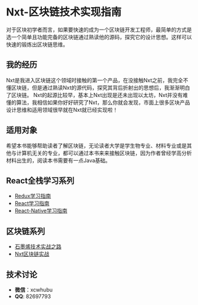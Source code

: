 # Nxt-区块链技术实现指南
对于区块初学者而言，如果要快速的成为一个区块链开发工程师，最简单的方式是选一个简单且功能完备的区块链通过熟读他的源码，探究它的设计思想。这样可以快速的锻炼出区块链思维。

## 我的经历  
Nxt是我进入区块链这个领域时接触的第一个产品，在没接触Nxt之前，我完全不懂区块链，但是通过熟读Nxt的源代码，探究其背后折射出的思想后，我渐渐明白了区块链。
Nxt的起源比较早，基本上Nxt出现是还未出现以太坊，Nxt并没有难懂的算法，我相信如果你好好研究了Nxt，那么你就会发现，市面上很多区块产品设计思维和适用领域很早就在Nxt就已经实现啦！

## 适用对象
希望本书能够帮助读者了解区块链，无论读者大学是学生物专业、材料专业或是其他与计算机无关的专业，都可以通过本书来来接触区块链，因为作者曾经学高分析材料出生的，阅读本书需要有一点Java基础。

## React全栈学习系列
* [Redux学习指南](https://github.com/bitbeen/learn_redux.git)
* [React学习指南](https://github.com/bitbeen/learn_react.git)
* [React-Native学习指南](https://github.com/bitbeen/learn_react_native.git)

## 区块链系列
* [石墨烯技术实战之路](https://github.com/bitbeen/graphene_practice.git)
* [Nxt区块链实战](https://github.com/bitbeen/nxt_practice.git)


## 技术讨论
* **微信**：xcwhubu
* **QQ**:     82697793
